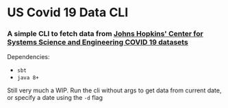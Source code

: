 # US Covid 19 Data CLI

### A simple CLI to fetch data from [Johns Hopkins' Center for Systems Science and Engineering COVID 19 datasets](https://github.com/CSSEGISandData/COVID-19)

Dependencies:
- `sbt`
- `java 8+`

Still very much a WIP. Run the cli without args to get data from current date, or specify a date using the `-d` flag

